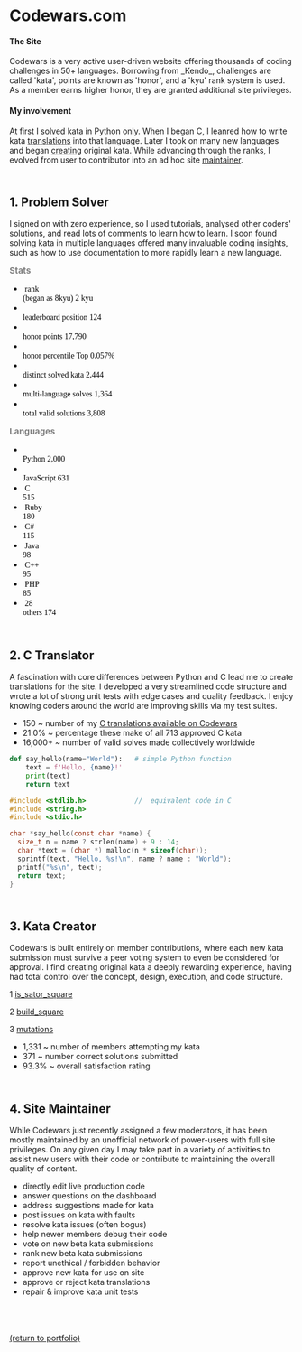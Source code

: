 # Codewars.com

<h4 style="text-align:left;">The Site</h4> <!-- <a href="https://codewars.com">Codewars</a> -->
Codewars is a very active user-driven website offering thousands of coding challenges in 50+ languages. Borrowing from _Kendo_, challenges are called 'kata', points are known as 'honor', and a 'kyu' rank system is used. As a member earns higher honor, they are granted additional site privileges.

<h4 style="text-align:left;">My involvement</h4>
At first I <a style="font:bold;" href="https://rowcased.github.io/codewars.html#solver">solved</a> kata in Python only. When I began C, I leanred how to write kata <a href="https://rowcased.github.io/codewars.html#translator">translations</a> into that language. Later I took on many new languages and began <a href="https://rowcased.github.io/codewars.html#creator">creating</a> original kata. While advancing through the ranks, I evolved from user to contributor into an ad hoc site <a href="https://rowcased.github.io/codewars.html#maintainer">maintainer</a>.

<h2 id="solver"><br>1. Problem Solver</h2>
I signed on with zero experience, so I used tutorials, analysed other coders' solutions, and read lots of comments to learn how to learn. I soon found solving kata in multiple languages offered many invaluable coding insights, such as how to use documentation to more rapidly learn a new language.

<h style="color: grey; font-weight: bold; font: times; font-size: 15px;">Stats</h>

* <h style="white-space: pre; color: black; font-family: menlo;"> rank (began as 8kyu)       2 kyu </h>
* <h style="white-space: pre; color: black; font-family: menlo;"> leaderboard position         124 </h>
* <h style="white-space: pre; color: black; font-family: menlo;"> honor points              17,790 </h>
* <h style="white-space: pre; color: black; font-family: menlo;"> honor percentile      Top 0.057% </h>
* <h style="white-space: pre; color: black; font-family: menlo;"> distinct solved kata       2,444 </h>
* <h style="white-space: pre; color: black; font-family: menlo;"> multi-language solves      1,364 </h>
* <h style="white-space: pre; color: black; font-family: menlo;"> total valid solutions      3,808 </h>

<h style="color: grey; font-weight: bold; font: times; font-size: 15px;">Languages</h>

* <h style="white-space: pre; color: black; font-family: menlo;"> Python                     2,000 </h>
* <h style="white-space: pre; color: black; font-family: menlo;"> JavaScript                   631 </h>
* <h style="white-space: pre; color: black; font-family: menlo;"> C                            515 </h>
* <h style="white-space: pre; color: black; font-family: menlo;"> Ruby                         180 </h>
* <h style="white-space: pre; color: black; font-family: menlo;"> C#                           115 </h>
* <h style="white-space: pre; color: black; font-family: menlo;"> Java                          98 </h>
* <h style="white-space: pre; color: black; font-family: menlo;"> C++                           95 </h>
* <h style="white-space: pre; color: black; font-family: menlo;"> PHP                           85 </h>
* <h style="white-space: pre; color: black; font-family: menlo;"> 28 others                    174 </h>
 
<h2 id="translator"><br>2. C Translator</h2>

A fascination with core differences between Python and C lead me to create translations for the site. I developed a very streamlined code structure and wrote a lot of strong unit tests with edge cases and quality feedback. I enjoy knowing coders around the world are improving skills via my test suites.

* 150 ~ number of my [C translations available on Codewars](/C_translations)
* 21.0% ~ percentage these make of all 713 approved C kata
* 16,000+ ~ number of valid solves made collectively worldwide

```python
def say_hello(name="World"):   # simple Python function
    text = f'Hello, {name}!'
    print(text)
    return text
```
```c
#include <stdlib.h>            //  equivalent code in C
#include <string.h>
#include <stdio.h>

char *say_hello(const char *name) {
  size_t n = name ? strlen(name) + 9 : 14;
  char *text = (char *) malloc(n * sizeof(char));
  sprintf(text, "Hello, %s!\n", name ? name : "World");
  printf("%s\n", text);
  return text;
}
```

<h2 id="creator"><br>3. Kata Creator</h2>

Codewars is built entirely on member contributions, where each new kata submission must survive a peer voting system to even be considered for approval. I find creating original kata a deeply rewarding experience, having had total control over the concept, design, execution, and code structure.

1 [is_sator_square](https://rowcased.github.io/is_sator_square)<br>
<!-- &nbsp;&nbsp;&nbsp;&nbsp;&nbsp;&nbsp;The first kata was based on a stone tablet found at Pompeii, known as a "sator square". It is an form of two dimentional palindrome admitting four symmetries. The coder of this kata must study the pattern of characters on the square and determine whether it conforms to the regulations of a sator square. -->

2 [build_square](https://rowcased.github.io/build_square)<br>
<!-- &nbsp;&nbsp;&nbsp;&nbsp;&nbsp;&nbsp;This one was based on my experience playing with toy blocks with my daughter and as a kid myself. I simply created a challenge for the coder to determine if a square could be built out of the available different-sized blocks. -->

3 [mutations](https://rowcased.github.io/mutations)<br>
<!-- &nbsp;&nbsp;&nbsp;&nbsp;&nbsp;&nbsp;This kata was inspired by playing word games on road trips. This game involves altering a word by changing one letter. The coder is tasked with running a game between two fictional players who are trying to think up new words, such that the program determines the winner of the game. -->

* 1,331 ~ number of members attempting my kata
* 371 ~ number correct solutions submitted
* 93.3% ~ overall satisfaction rating

<h2 id="maintainer"><br>4. Site Maintainer</h2>

While Codewars just recently assigned a few moderators, it has been mostly maintained by an unofficial network of power-users with full site privileges. On any given day I may take part in a variety of activities to assist new users with their code or contribute to maintaining the overall quality of content.

* directly edit live production code
* answer questions on the dashboard
* address suggestions made for kata
* post issues on kata with faults
* resolve kata issues (often bogus)
* help newer members debug their code
* vote on new beta kata submissions 
* rank new beta kata submissions
* report unethical / forbidden behavior
* approve new kata for use on site
* approve or reject kata translations
* repair & improve kata unit tests
<br><br><br><br>

<a href="https://rowcased.github.io/">(return to portfolio)</a>

<!-- For more details see [GitHub Flavored Markdown](https://guides.github.com/features/mastering-markdown/). -->

